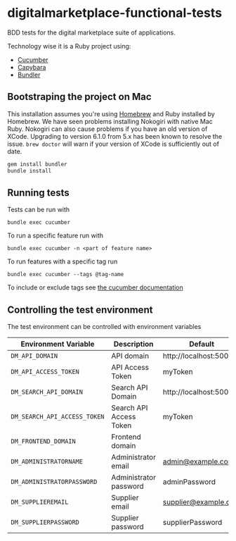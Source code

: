 # digitalmarketplace-functional-tests
BDD tests for the digital marketplace suite of applications.

Technology wise it is a Ruby project using:
- [Cucumber](http://cukes.info/)
- [Capybara](https://github.com/jnicklas/capybara)
- [Bundler](http://bundler.io/)

## Bootstraping the project on Mac

This installation assumes you're using [Homebrew](http://brew.sh/) and Ruby
installed by Homebrew. We have seen problems installing Nokogiri with native
Mac Ruby. Nokogiri can also cause problems if you have an old version of
XCode. Upgrading to version 6.1.0 from 5.x has been known to resolve the issue.
`brew doctor` will warn if your version of XCode is sufficiently out of date.

```bash
gem install bundler
bundle install
```

## Running tests

Tests can be run with

`bundle exec cucumber`

To run a specific feature run with

`bundle exec cucumber -n <part of feature name>`

To run features with a specific tag run

`bundle exec cucumber --tags @tag-name`

To include or exclude tags see [the cucumber documentation](https://github.com/cucumber/cucumber/wiki/Tags#running-a-subset-of-scenarios)

## Controlling the test environment

The test environment can be controlled with environment variables

| Environment Variable             | Description                | Default                 |
| -------------------------------- | -------------------------- | ----------------------- |
| ``DM_API_DOMAIN``                | API domain                 | http://localhost:5000   |
| ``DM_API_ACCESS_TOKEN``          | API Access Token           | myToken                 |
| ``DM_SEARCH_API_DOMAIN``         | Search API Domain          | http://localhost:5001   |
| ``DM_SEARCH_API_ACCESS_TOKEN``   | Search API Access Token    | myToken                 |
| ``DM_FRONTEND_DOMAIN``           | Frontend domain            |                         |
| ``DM_ADMINISTRATORNAME``         | Administrator email        | admin@example.com       |
| ``DM_ADMINISTRATORPASSWORD``     | Administrator password     | adminPassword           |
| ``DM_SUPPLIEREMAIL``             | Supplier email             | supplier@example.com    |
| ``DM_SUPPLIERPASSWORD``          | Supplier password          | supplierPassword        |
